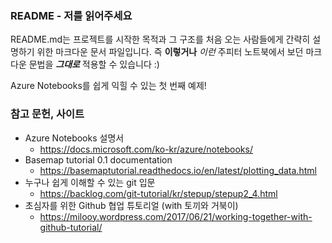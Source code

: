### README - 저를 읽어주세요
README.md는 프로젝트를 시작한 목적과 그 구조를 처음 오는 사람들에게 간략히 설명하기 위한 마크다운 문서 파일입니다. 
즉 **이렇거나** *이런* 주피터 노트북에서 보던 마크다운 문법을 ***그대로*** 적용할 수 있습니다 :)

Azure Notebooks를 쉽게 익힐 수 있는 첫 번째 예제!


### 참고 문헌, 사이트
- Azure Notebooks 설명서
	- https://docs.microsoft.com/ko-kr/azure/notebooks/
- Basemap tutorial 0.1 documentation
	- https://basemaptutorial.readthedocs.io/en/latest/plotting_data.html
- 누구나 쉽게 이해할 수 있는 git 입문
	- https://backlog.com/git-tutorial/kr/stepup/stepup2_4.html
- 초심자를 위한 Github 협업 튜토리얼 (with 토끼와 거북이)
	- https://milooy.wordpress.com/2017/06/21/working-together-with-github-tutorial/
